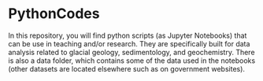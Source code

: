 # PythonCodes
In this repository, you will find python scripts (as Jupyter Notebooks) that can be use in teaching and/or research. They are specifically built for data analysis related to glacial geology, sedimentology, and geochemistry. There is also a data folder, which contains some of the data used in the notebooks (other datasets are located elsewhere such as on government websites). 
